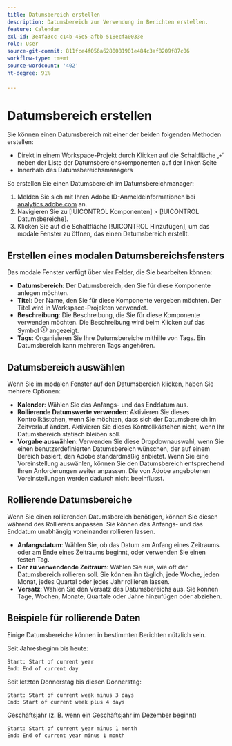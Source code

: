 ```yaml
---
title: Datumsbereich erstellen
description: Datumsbereich zur Verwendung in Berichten erstellen.
feature: Calendar
exl-id: 3e4fa3cc-c14b-45e5-afbb-518ecfa0033e
role: User
source-git-commit: 811fce4f056a6280081901e484c3af8209f87c06
workflow-type: tm+mt
source-wordcount: '402'
ht-degree: 91%

---
```


# Datumsbereich erstellen

Sie können einen Datumsbereich mit einer der beiden folgenden Methoden erstellen:

* Direkt in einem Workspace-Projekt durch Klicken auf die Schaltfläche ‚`+`‘ neben der Liste der Datumsbereichskomponenten auf der linken Seite
* Innerhalb des Datumsbereichsmanagers

So erstellen Sie einen Datumsbereich im Datumsbereichmanager:

1. Melden Sie sich mit Ihren Adobe ID-Anmeldeinformationen bei [analytics.adobe.com](https://analytics.adobe.com) an.
1. Navigieren Sie zu [!UICONTROL Komponenten] > [!UICONTROL Datumsbereiche].
1. Klicken Sie auf die Schaltfläche [!UICONTROL Hinzufügen], um das modale Fenster zu öffnen, das einen Datumsbereich erstellt.

## Erstellen eines modalen Datumsbereichsfensters

Das modale Fenster verfügt über vier Felder, die Sie bearbeiten können:

* **Datumsbereich**: Der Datumsbereich, den Sie für diese Komponente anlegen möchten.
* **Titel**: Der Name, den Sie für diese Komponente vergeben möchten. Der Titel wird in Workspace-Projekten verwendet.
* **Beschreibung**: Die Beschreibung, die Sie für diese Komponente verwenden möchten. Die Beschreibung wird beim Klicken auf das Symbol ![i](../assets/i.png) angezeigt.
* **Tags**: Organisieren Sie Ihre Datumsbereiche mithilfe von Tags. Ein Datumsbereich kann mehreren Tags angehören.

## Datumsbereich auswählen

Wenn Sie im modalen Fenster auf den Datumsbereich klicken, haben Sie mehrere Optionen:

* **Kalender**: Wählen Sie das Anfangs- und das Enddatum aus.
* **Rollierende Datumswerte verwenden**: Aktivieren Sie dieses Kontrollkästchen, wenn Sie möchten, dass sich der Datumsbereich im Zeitverlauf ändert. Aktivieren Sie dieses Kontrollkästchen nicht, wenn Ihr Datumsbereich statisch bleiben soll.
* **Vorgabe auswählen**: Verwenden Sie diese Dropdownauswahl, wenn Sie einen benutzerdefinierten Datumsbereich wünschen, der auf einem Bereich basiert, den Adobe standardmäßig anbietet. Wenn Sie eine Voreinstellung auswählen, können Sie den Datumsbereich entsprechend Ihren Anforderungen weiter anpassen. Die von Adobe angebotenen Voreinstellungen werden dadurch nicht beeinflusst.

## Rollierende Datumsbereiche

Wenn Sie einen rollierenden Datumsbereich benötigen, können Sie diesen während des Rollierens anpassen. Sie können das Anfangs- und das Enddatum unabhängig voneinander rollieren lassen.

* **Anfangsdatum**: Wählen Sie, ob das Datum am Anfang eines Zeitraums oder am Ende eines Zeitraums beginnt, oder verwenden Sie einen festen Tag.
* **Der zu verwendende Zeitraum**: Wählen Sie aus, wie oft der Datumsbereich rollieren soll. Sie können ihn täglich, jede Woche, jeden Monat, jedes Quartal oder jedes Jahr rollieren lassen.
* **Versatz**: Wählen Sie den Versatz des Datumsbereichs aus. Sie können Tage, Wochen, Monate, Quartale oder Jahre hinzufügen oder abziehen.

## Beispiele für rollierende Daten

Einige Datumsbereiche können in bestimmten Berichten nützlich sein.

Seit Jahresbeginn bis heute:

```text
Start: Start of current year
End: End of current day
```

Seit letzten Donnerstag bis diesen Donnerstag:

```text
Start: Start of current week minus 3 days
End: Start of current week plus 4 days
```

Geschäftsjahr (z. B. wenn ein Geschäftsjahr im Dezember beginnt)

```text
Start: Start of current year minus 1 month
End: End of current year minus 1 month
```
